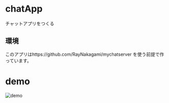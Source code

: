 # chatApp
チャットアプリをつくる
## 環境
このアプリはhttps://github.com/RayNakagami/mychatserver
を使う前提で作っています。


# demo
![demo](https://user-images.githubusercontent.com/28995143/76876230-f6aa9d80-68b4-11ea-92cd-1f0441d44d61.gif)
